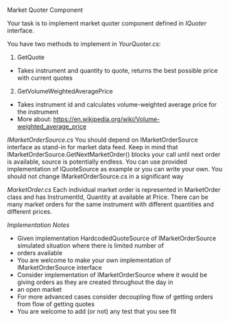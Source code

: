 ﻿Market Quoter Component

Your task is to implement market quoter component defined in *IQuoter* interface.

You have two methods to implement in *YourQuoter.cs*:
1. GetQuote
  - Takes instrument and quantity to quote, returns the best possible price with current quotes
2. GetVolumeWeightedAveragePrice
  - Takes instrument id and calculates volume-weighted average price for the instrument
  - More about: https://en.wikipedia.org/wiki/Volume-weighted_average_price

*IMarketOrderSource.cs*
You should depend on IMarketOrderSource interface as stand-in for market data feed. Keep in mind that
IMarketOrderSource.GetNextMarketOrder() blocks your call until next order is available, source is potentially endless.
You can use provided implementation of IQuoteSource as example or you can write your own.
You should not change IMarketOrderSource.cs in a significant way

*MarketOrder.cs*
Each individual market order is represented in MarketOrder class and has InstrumentId, Quantity at available at Price.
There can be many market orders for the same instrument with different quantities and different prices.

*Implementation Notes*
- Given implementation HardcodedQuoteSource of IMarketOrderSource simulated situation where there is limited number of 
- orders available
- You are welcome to make your own implementation of IMarketOrderSource interface
- Consider implementation of IMarketOrderSource where it would be giving orders as they are created throughout the day in
- an open market
- For more advanced cases consider decoupling flow of getting orders from flow of getting quotes
- You are welcome to add (or not) any test that you see fit

